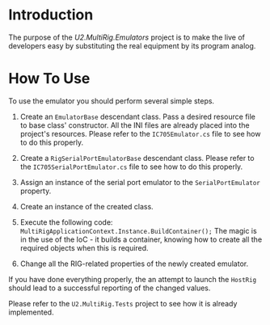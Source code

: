 ﻿# Introduction

The purpose of the *U2.MultiRig.Emulators* project is to 
make the live of developers easy by substituting the real
equipment by its program analog.

# How To Use

To use the emulator you should perform several simple steps.

1. Create an `EmulatorBase` descendant class. Pass a desired 
resource file to base class' constructor. All the INI files
are already placed into the project's resources. Please refer to the
`IC705Emulator.cs` file to see how to do this properly. 

2. Create a `RigSerialPortEmulatorBase` descendant class. Please
refer to the `IC705SerialPortEmulator.cs` file to see how to do 
this properly.

3. Assign an instance of the serial port emulator to the 
`SerialPortEmulator` property.

4. Create an instance of the created class. 

5. Execute the following code: 
`MultiRigApplicationContext.Instance.BuildContainer();`
The magic is in the use of the IoC - it builds a container,
knowing how to create all the required objects when this is
required.

6. Change all the RIG-related properties of the newly
created emulator.

If you have done everything properly, the an attempt to 
launch the `HostRig` should lead to a successful reporting of
the changed values.

Please refer to the `U2.MultiRig.Tests` project to see
how it is already implemented.
